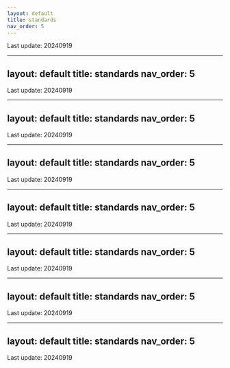 ```yaml
---
layout: default
title: standards
nav_order: 5
---
```


Last update: 20240919

---
layout: default
title: standards
nav_order: 5
---

Last update: 20240919

---
layout: default
title: standards
nav_order: 5
---

Last update: 20240919

---
layout: default
title: standards
nav_order: 5
---

Last update: 20240919

---
layout: default
title: standards
nav_order: 5
---

Last update: 20240919

---
layout: default
title: standards
nav_order: 5
---

Last update: 20240919

---
layout: default
title: standards
nav_order: 5
---

Last update: 20240919

---
layout: default
title: standards
nav_order: 5
---

Last update: 20240919

